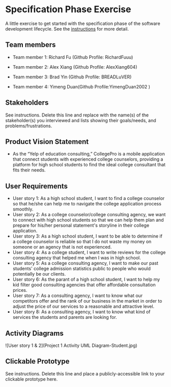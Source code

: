 # Specification Phase Exercise

A little exercise to get started with the specification phase of the software development lifecycle. See the [instructions](instructions.md) for more detail.

## Team members

- Team member 1: Richard Fu (Github Profile: RichardFuuu)

- Team member 2: Alex Xiang (Github Profile: AlexXiang604)

- Team member 3: Brad Yin (Github Profile: BREADLuVER)

- Team member 4: Yimeng Duan(Github Profile:YimengDuan2002 )

## Stakeholders

See instructions. Delete this line and replace with the name(s) of the stakeholder(s) you interviewed and lists showing their goals/needs, and problems/frustrations.

## Product Vision Statement

- As the “Yelp of education consulting,” CollegePro is a mobile application that connect students with experienced college counselors, providing a platform for high school students to find the ideal college consultant that fits their needs.

## User Requirements

- User story 1: As a high school student, I want to find a college counselor so that he/she can help me to navigate the college application process smoothly.
- User story 2: As a college counselor/college consulting agency, we want to connect with high school students so that we can help them plan and prepare for his/her personal statement's storyline in their college application.
- User story 3: As a high school student, I want to be able to determine if a college counselor is reliable so that I do not waste my money on someone or an agency that is not experienced.
- User story 4: As a college student, I want to write reviews for the college consulting agency that helped me when I was in high school.
- User story 5: As a college consulting agency, I want to make our past students' college admission statistics public to people who would potentially be our clients.
- User story 6: As the parant of a high school student, I want to help my kid filter good consulting agencies that offer affordable consultation prices.
- User story 7: As a consulting agency, I want to know what our competitors offer and the rank of our business in the market  in order to adjust the price of our services to a reasonable and attractive level. 
- User story 8: As a consulting agency, I want to know what kind of services the students and parents are looking for.


## Activity Diagrams

![User story 1 & 2](Project 1 Activity UML Diagram-Student.jpg)

## Clickable Prototype

See instructions. Delete this line and place a publicly-accessible link to your clickable prototype here.
